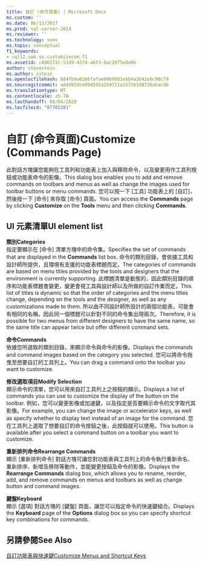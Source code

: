 ```yaml
---
title: 自訂 (命令頁面) | Microsoft Docs
ms.custom: ''
ms.date: 06/13/2017
ms.prod: sql-server-2014
ms.reviewer: ''
ms.technology: ssms
ms.topic: conceptual
f1_keywords:
- sql12.swb.vs.customizecom.f1
ms.assetid: c8965f2c-51d9-437d-a6f3-8ac2075ede6b
author: stevestein
ms.author: sstein
ms.openlocfilehash: 684fb9a6266fafae00b9881eb64a3642e6c98c79
ms.sourcegitcommit: ad4d92dce894592a259721a1571b1d8736abacdb
ms.translationtype: MT
ms.contentlocale: zh-TW
ms.lasthandoff: 08/04/2020
ms.locfileid: "87702281"
---
```

# <a name="customize-commands-page"></a><span data-ttu-id="63122-102">自訂 (命令頁面)</span><span class="sxs-lookup"><span data-stu-id="63122-102">Customize (Commands Page)</span></span>
  <span data-ttu-id="63122-103">此對話方塊讓您能夠在工具列和功能表上加入與移除命令，以及變更用作工具列按鈕或功能表命令的影像。</span><span class="sxs-lookup"><span data-stu-id="63122-103">This dialog box enables you to add and remove commands on toolbars and menus as well as change the images used for toolbar buttons or menu commands.</span></span> <span data-ttu-id="63122-104">您可以按一下 [工具] 功能表上的 [自訂]，然後按一下 [命令] 來存取 [命令] 頁面。</span><span class="sxs-lookup"><span data-stu-id="63122-104">You can access the **Commands** page by clicking **Customize** on the **Tools** menu and then clicking **Commands**.</span></span>  
  
## <a name="ui-element-list"></a><span data-ttu-id="63122-105">UI 元素清單</span><span class="sxs-lookup"><span data-stu-id="63122-105">UI element list</span></span>  
 <span data-ttu-id="63122-106">**類別**</span><span class="sxs-lookup"><span data-stu-id="63122-106">**Categories**</span></span>  
 <span data-ttu-id="63122-107">指定要顯示在 [命令]  清單方塊中的命令集。</span><span class="sxs-lookup"><span data-stu-id="63122-107">Specifies the set of commands that are displayed in the **Commands** list box.</span></span> <span data-ttu-id="63122-108">命令的類別目錄，會依據工具和設計師所提供，且環境有支援的功能表標題而定。</span><span class="sxs-lookup"><span data-stu-id="63122-108">The categories of commands are based on menu titles provided by the tools and designers that the environment is currently supporting.</span></span> <span data-ttu-id="63122-109">此標題清單是動態的，因此類別目錄的順序和功能表標題會變更，變更會視工具與設計師以及所做的自訂作業而定。</span><span class="sxs-lookup"><span data-stu-id="63122-109">This list of titles is dynamic so that the order of categories and the menu titles change, depending on the tools and the designer, as well as any customizations made to them.</span></span> <span data-ttu-id="63122-110">所以由不同設計師所設計的兩個功能表，可能會有相同的名稱，因此同一個標題可以針對不同的命令集出現兩次。</span><span class="sxs-lookup"><span data-stu-id="63122-110">Therefore, it is possible for two menus from different designers to have the same name, so the same title can appear twice but offer different command sets.</span></span>  
  
 <span data-ttu-id="63122-111">**命令**</span><span class="sxs-lookup"><span data-stu-id="63122-111">**Commands**</span></span>  
 <span data-ttu-id="63122-112">依據您所選取的類別目錄，來顯示命令與命令的影像。</span><span class="sxs-lookup"><span data-stu-id="63122-112">Displays the commands and command images based on the category you selected.</span></span> <span data-ttu-id="63122-113">您可以將命令拖曳至想要自訂的工具列上。</span><span class="sxs-lookup"><span data-stu-id="63122-113">You can drag a command onto the toolbar you want to customize.</span></span>  
  
 <span data-ttu-id="63122-114">**修改選取項目**</span><span class="sxs-lookup"><span data-stu-id="63122-114">**Modify Selection**</span></span>  
 <span data-ttu-id="63122-115">顯示命令的清單，您可以用來自訂工具列上之按鈕的顯示。</span><span class="sxs-lookup"><span data-stu-id="63122-115">Displays a list of commands you can use to customize the display of the button on the toolbar.</span></span> <span data-ttu-id="63122-116">例如，您可以變更影像或加速鍵，以及指定是否要顯示命令的文字取代其影像。</span><span class="sxs-lookup"><span data-stu-id="63122-116">For example, you can change the image or accelerator keys, as well as specify whether to display text instead of an image for the command.</span></span> <span data-ttu-id="63122-117">您在工具列上選取了想要自訂的命令按鈕之後，此按鈕就可以使用。</span><span class="sxs-lookup"><span data-stu-id="63122-117">This button is available after you select a command button on a toolbar you want to customize.</span></span>  
  
 <span data-ttu-id="63122-118">**重新排列命令**</span><span class="sxs-lookup"><span data-stu-id="63122-118">**Rearrange Commands**</span></span>  
 <span data-ttu-id="63122-119">顯示 [重新排列命令]  對話方塊可讓您對功能表與工具列上的命令執行重新命名、重新排序、新增及移除等動作，並能變更按鈕及命令的影像。</span><span class="sxs-lookup"><span data-stu-id="63122-119">Displays the **Rearrange Commands** dialog box, which allows you to rename, reorder, add, and remove commands on menus and toolbars as well as change button and command images.</span></span>  
  
 <span data-ttu-id="63122-120">**鍵盤**</span><span class="sxs-lookup"><span data-stu-id="63122-120">**Keyboard**</span></span>  
 <span data-ttu-id="63122-121">顯示 [選項] 對話方塊的 [鍵盤] 頁面，讓您可以指定命令的快速鍵組合。</span><span class="sxs-lookup"><span data-stu-id="63122-121">Displays the **Keyboard** page of the **Options** dialog box so you can specify shortcut key combinations for commands.</span></span>  
  
## <a name="see-also"></a><span data-ttu-id="63122-122">另請參閱</span><span class="sxs-lookup"><span data-stu-id="63122-122">See Also</span></span>  
 [<span data-ttu-id="63122-123">自訂功能表與快速鍵</span><span class="sxs-lookup"><span data-stu-id="63122-123">Customize Menus and Shortcut Keys</span></span>](../customize-menus-and-shortcut-keys.md)  
